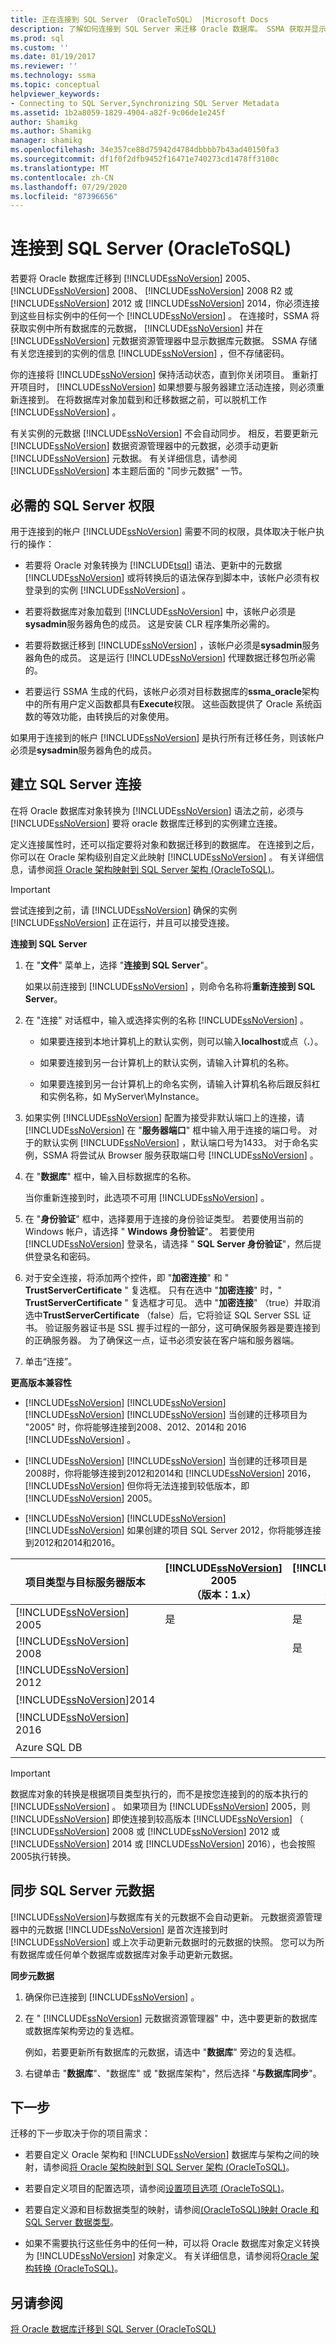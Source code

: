 ```yaml
---
title: 正在连接到 SQL Server （OracleToSQL） |Microsoft Docs
description: 了解如何连接到 SQL Server 来迁移 Oracle 数据库。 SSMA 获取并显示 SQL Server 中数据库的元数据。
ms.prod: sql
ms.custom: ''
ms.date: 01/19/2017
ms.reviewer: ''
ms.technology: ssma
ms.topic: conceptual
helpviewer_keywords:
- Connecting to SQL Server,Synchronizing SQL Server Metadata
ms.assetid: 1b2a8059-1829-4904-a82f-9c06de1e245f
author: Shamikg
ms.author: Shamikg
manager: shamikg
ms.openlocfilehash: 34e357ce88d75942d4784dbbbb7b43ad40150fa3
ms.sourcegitcommit: df1f0f2dfb9452f16471e740273cd1478ff3100c
ms.translationtype: MT
ms.contentlocale: zh-CN
ms.lasthandoff: 07/29/2020
ms.locfileid: "87396656"
---
```

# <a name="connecting-to-sql-server-oracletosql"></a>连接到 SQL Server (OracleToSQL)
若要将 Oracle 数据库迁移到 [!INCLUDE[ssNoVersion](../../includes/ssnoversion-md.md)] 2005、 [!INCLUDE[ssNoVersion](../../includes/ssnoversion-md.md)] 2008、 [!INCLUDE[ssNoVersion](../../includes/ssnoversion-md.md)] 2008 R2 或 [!INCLUDE[ssNoVersion](../../includes/ssnoversion-md.md)] 2012 或 [!INCLUDE[ssNoVersion](../../includes/ssnoversion-md.md)] 2014，你必须连接到这些目标实例中的任何一个 [!INCLUDE[ssNoVersion](../../includes/ssnoversion-md.md)] 。 在连接时，SSMA 将获取实例中所有数据库的元数据， [!INCLUDE[ssNoVersion](../../includes/ssnoversion-md.md)] 并在 [!INCLUDE[ssNoVersion](../../includes/ssnoversion-md.md)] 元数据资源管理器中显示数据库元数据。 SSMA 存储有关您连接到的实例的信息 [!INCLUDE[ssNoVersion](../../includes/ssnoversion-md.md)] ，但不存储密码。  
  
你的连接将 [!INCLUDE[ssNoVersion](../../includes/ssnoversion-md.md)] 保持活动状态，直到你关闭项目。 重新打开项目时， [!INCLUDE[ssNoVersion](../../includes/ssnoversion-md.md)] 如果想要与服务器建立活动连接，则必须重新连接到。 在将数据库对象加载到和迁移数据之前，可以脱机工作 [!INCLUDE[ssNoVersion](../../includes/ssnoversion-md.md)] 。  
  
有关实例的元数据 [!INCLUDE[ssNoVersion](../../includes/ssnoversion-md.md)] 不会自动同步。 相反，若要更新元 [!INCLUDE[ssNoVersion](../../includes/ssnoversion-md.md)] 数据资源管理器中的元数据，必须手动更新 [!INCLUDE[ssNoVersion](../../includes/ssnoversion-md.md)] 元数据。 有关详细信息，请参阅 [!INCLUDE[ssNoVersion](../../includes/ssnoversion-md.md)] 本主题后面的 "同步元数据" 一节。  
  
## <a name="required-sql-server-permissions"></a>必需的 SQL Server 权限  
用于连接到的帐户 [!INCLUDE[ssNoVersion](../../includes/ssnoversion-md.md)] 需要不同的权限，具体取决于帐户执行的操作：  
  
-   若要将 Oracle 对象转换为 [!INCLUDE[tsql](../../includes/tsql-md.md)] 语法、更新中的元数据 [!INCLUDE[ssNoVersion](../../includes/ssnoversion-md.md)] 或将转换后的语法保存到脚本中，该帐户必须有权登录到的实例 [!INCLUDE[ssNoVersion](../../includes/ssnoversion-md.md)] 。  
  
-   若要将数据库对象加载到 [!INCLUDE[ssNoVersion](../../includes/ssnoversion-md.md)] 中，该帐户必须是**sysadmin**服务器角色的成员。 这是安装 CLR 程序集所必需的。  
  
-   若要将数据迁移到 [!INCLUDE[ssNoVersion](../../includes/ssnoversion-md.md)] ，该帐户必须是**sysadmin**服务器角色的成员。 这是运行 [!INCLUDE[ssNoVersion](../../includes/ssnoversion-md.md)] 代理数据迁移包所必需的。  
  
-   若要运行 SSMA 生成的代码，该帐户必须对目标数据库的**ssma_oracle**架构中的所有用户定义函数都具有**Execute**权限。 这些函数提供了 Oracle 系统函数的等效功能，由转换后的对象使用。  
  
如果用于连接到的帐户 [!INCLUDE[ssNoVersion](../../includes/ssnoversion-md.md)] 是执行所有迁移任务，则该帐户必须是**sysadmin**服务器角色的成员。  
  
## <a name="establishing-a-sql-server-connection"></a>建立 SQL Server 连接  
在将 Oracle 数据库对象转换为 [!INCLUDE[ssNoVersion](../../includes/ssnoversion-md.md)] 语法之前，必须与 [!INCLUDE[ssNoVersion](../../includes/ssnoversion-md.md)] 要将 oracle 数据库迁移到的实例建立连接。  
  
定义连接属性时，还可以指定要将对象和数据迁移到的数据库。 在连接到之后，你可以在 Oracle 架构级别自定义此映射 [!INCLUDE[ssNoVersion](../../includes/ssnoversion-md.md)] 。 有关详细信息，请参阅[将 Oracle 架构映射到 SQL Server 架构 &#40;OracleToSQL&#41;](../../ssma/oracle/mapping-oracle-schemas-to-sql-server-schemas-oracletosql.md)。  
  
> [!IMPORTANT]  
> 尝试连接到之前，请 [!INCLUDE[ssNoVersion](../../includes/ssnoversion-md.md)] 确保的实例 [!INCLUDE[ssNoVersion](../../includes/ssnoversion-md.md)] 正在运行，并且可以接受连接。  
  
**连接到 SQL Server**  
  
1.  在 "**文件**" 菜单上，选择 "**连接到 SQL Server**"。  
  
    如果以前连接到 [!INCLUDE[ssNoVersion](../../includes/ssnoversion-md.md)] ，则命令名称将**重新连接到 SQL Server**。  
  
2.  在 "连接" 对话框中，输入或选择实例的名称 [!INCLUDE[ssNoVersion](../../includes/ssnoversion-md.md)] 。  
  
    -   如果要连接到本地计算机上的默认实例，则可以输入**localhost**或点（**.**）。  
  
    -   如果要连接到另一台计算机上的默认实例，请输入计算机的名称。  
  
    -   如果要连接到另一台计算机上的命名实例，请输入计算机名称后跟反斜杠和实例名称，如 MyServer\MyInstance。  
  
3.  如果实例 [!INCLUDE[ssNoVersion](../../includes/ssnoversion-md.md)] 配置为接受非默认端口上的连接，请 [!INCLUDE[ssNoVersion](../../includes/ssnoversion-md.md)] 在 "**服务器端口**" 框中输入用于连接的端口号。 对于的默认实例 [!INCLUDE[ssNoVersion](../../includes/ssnoversion-md.md)] ，默认端口号为1433。 对于命名实例，SSMA 将尝试从 Browser 服务获取端口号 [!INCLUDE[ssNoVersion](../../includes/ssnoversion-md.md)] 。  
  
4.  在 "**数据库**" 框中，输入目标数据库的名称。  
  
    当你重新连接到时，此选项不可用 [!INCLUDE[ssNoVersion](../../includes/ssnoversion-md.md)] 。  
  
5.  在 "**身份验证**" 框中，选择要用于连接的身份验证类型。 若要使用当前的 Windows 帐户，请选择 " **Windows 身份验证**"。 若要使用 [!INCLUDE[ssNoVersion](../../includes/ssnoversion-md.md)] 登录名，请选择 " **SQL Server 身份验证**"，然后提供登录名和密码。  
  
6.  对于安全连接，将添加两个控件，即 "**加密连接**" 和 " **TrustServerCertificate** " 复选框。 只有在选中 "**加密连接**" 时，" **TrustServerCertificate** " 复选框才可见。 选中 "**加密连接**" （true）并取消选中**TrustServerCertificate** （false）后，它将验证 SQL Server SSL 证书。 验证服务器证书是 SSL 握手过程的一部分，这可确保服务器是要连接到的正确服务器。 为了确保这一点，证书必须安装在客户端和服务器端。  
  
7.  单击“连接”。  
  
**更高版本兼容性**  
  
-   [!INCLUDE[ssNoVersion](../../includes/ssnoversion-md.md)] [!INCLUDE[ssNoVersion](../../includes/ssnoversion-md.md)] [!INCLUDE[ssNoVersion](../../includes/ssnoversion-md.md)] [!INCLUDE[ssNoVersion](../../includes/ssnoversion-md.md)] 当创建的迁移项目为 "2005" 时，你将能够连接到2008、2012、2014和 2016 [!INCLUDE[ssNoVersion](../../includes/ssnoversion-md.md)] 。  
  
-   [!INCLUDE[ssNoVersion](../../includes/ssnoversion-md.md)] [!INCLUDE[ssNoVersion](../../includes/ssnoversion-md.md)] 当创建的迁移项目是2008时，你将能够连接到2012和2014和 [!INCLUDE[ssNoVersion](../../includes/ssnoversion-md.md)] 2016， [!INCLUDE[ssNoVersion](../../includes/ssnoversion-md.md)] 但你将无法连接到较低版本，即 [!INCLUDE[ssNoVersion](../../includes/ssnoversion-md.md)] 2005。  
  
-   [!INCLUDE[ssNoVersion](../../includes/ssnoversion-md.md)] [!INCLUDE[ssNoVersion](../../includes/ssnoversion-md.md)] [!INCLUDE[ssNoVersion](../../includes/ssnoversion-md.md)] 如果创建的项目 SQL Server 2012，你将能够连接到2012和2014和2016。  
  
|项目类型与目标服务器版本|[!INCLUDE[ssNoVersion](../../includes/ssnoversion-md.md)] 2005<br /> （版本：1.x）|[!INCLUDE[ssNoVersion](../../includes/ssnoversion-md.md)] 2008<br /> （版本：8.x）|[!INCLUDE[ssNoVersion](../../includes/ssnoversion-md.md)] 2012 <br />（版本： 11. x）|[!INCLUDE[ssNoVersion](../../includes/ssnoversion-md.md)]2014 <br />（版本： 12. x）|[!INCLUDE[ssNoVersion](../../includes/ssnoversion-md.md)] 2016 <br />（版本： 13. x）|Azure SQL DB|  
|-|-|-|-|-|-|-|  
|[!INCLUDE[ssNoVersion](../../includes/ssnoversion-md.md)] 2005|是|是|是|是|是||  
|[!INCLUDE[ssNoVersion](../../includes/ssnoversion-md.md)] 2008||是|是|是|是||
|[!INCLUDE[ssNoVersion](../../includes/ssnoversion-md.md)] 2012|||是|是|是||
|[!INCLUDE[ssNoVersion](../../includes/ssnoversion-md.md)]2014||||是|是||
|[!INCLUDE[ssNoVersion](../../includes/ssnoversion-md.md)] 2016|||||是||
|Azure SQL DB||||||是|
  
> [!IMPORTANT]
> 数据库对象的转换是根据项目类型执行的，而不是按您连接到的的版本执行的 [!INCLUDE[ssNoVersion](../../includes/ssnoversion-md.md)] 。 如果项目为 [!INCLUDE[ssNoVersion](../../includes/ssnoversion-md.md)] 2005，则 [!INCLUDE[ssNoVersion](../../includes/ssnoversion-md.md)] 即使连接到较高版本 [!INCLUDE[ssNoVersion](../../includes/ssnoversion-md.md)] （ [!INCLUDE[ssNoVersion](../../includes/ssnoversion-md.md)] 2008 或 [!INCLUDE[ssNoVersion](../../includes/ssnoversion-md.md)] 2012 或 [!INCLUDE[ssNoVersion](../../includes/ssnoversion-md.md)] 2014 或 [!INCLUDE[ssNoVersion](../../includes/ssnoversion-md.md)] 2016），也会按照2005执行转换。  
  
## <a name="synchronizing-sql-server-metadata"></a>同步 SQL Server 元数据  
[!INCLUDE[ssNoVersion](../../includes/ssnoversion-md.md)]与数据库有关的元数据不会自动更新。 元数据资源管理器中的元数据 [!INCLUDE[ssNoVersion](../../includes/ssnoversion-md.md)] 是首次连接到时 [!INCLUDE[ssNoVersion](../../includes/ssnoversion-md.md)] 或上次手动更新元数据时的元数据的快照。 您可以为所有数据库或任何单个数据库或数据库对象手动更新元数据。  
  
**同步元数据**  
  
1.  确保你已连接到 [!INCLUDE[ssNoVersion](../../includes/ssnoversion-md.md)] 。  
  
2.  在 " [!INCLUDE[ssNoVersion](../../includes/ssnoversion-md.md)] 元数据资源管理器" 中，选中要更新的数据库或数据库架构旁边的复选框。  
  
    例如，若要更新所有数据库的元数据，请选中 "**数据库**" 旁边的复选框。  
  
3.  右键单击 "**数据库**"、"数据库" 或 "数据库架构"，然后选择 "**与数据库同步**"。  
  
## <a name="next-step"></a>下一步  
迁移的下一步取决于你的项目需求：  
  
-   若要自定义 Oracle 架构和 [!INCLUDE[ssNoVersion](../../includes/ssnoversion-md.md)] 数据库与架构之间的映射，请参阅[将 Oracle 架构映射到 SQL Server 架构 &#40;OracleToSQL&#41;](../../ssma/oracle/mapping-oracle-schemas-to-sql-server-schemas-oracletosql.md)。  
  
-   若要自定义项目的配置选项，请参阅[设置项目选项 &#40;OracleToSQL&#41;](../../ssma/oracle/setting-project-options-oracletosql.md)。  
  
-   若要自定义源和目标数据类型的映射，请参阅[&#40;OracleToSQL&#41;映射 Oracle 和 SQL Server 数据类型](../../ssma/oracle/mapping-oracle-and-sql-server-data-types-oracletosql.md)。  
  
-   如果不需要执行这些任务中的任何一种，可以将 Oracle 数据库对象定义转换为 [!INCLUDE[ssNoVersion](../../includes/ssnoversion-md.md)] 对象定义。 有关详细信息，请参阅将[Oracle 架构转换 &#40;OracleToSQL&#41;](../../ssma/oracle/converting-oracle-schemas-oracletosql.md)。  
  
## <a name="see-also"></a>另请参阅  
[将 Oracle 数据库迁移到 SQL Server &#40;OracleToSQL&#41;](../../ssma/oracle/migrating-oracle-databases-to-sql-server-oracletosql.md)  
  
